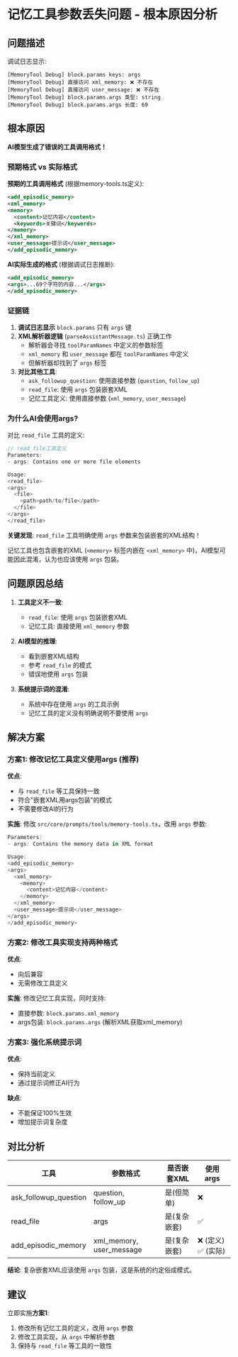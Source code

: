 # 记忆工具参数丢失问题 - 根本原因分析

## 问题描述

调试日志显示:
```
[MemoryTool Debug] block.params keys: args
[MemoryTool Debug] 直接访问 xml_memory: ❌ 不存在
[MemoryTool Debug] 直接访问 user_message: ❌ 不存在
[MemoryTool Debug] block.params.args 类型: string
[MemoryTool Debug] block.params.args 长度: 69
```

## 根本原因

**AI模型生成了错误的工具调用格式！**

### 预期格式 vs 实际格式

**预期的工具调用格式** (根据memory-tools.ts定义):
```xml
<add_episodic_memory>
<xml_memory>
<memory>
  <content>记忆内容</content>
  <keywords>关键词</keywords>
</memory>
</xml_memory>
<user_message>提示词</user_message>
</add_episodic_memory>
```

**AI实际生成的格式** (根据调试日志推断):
```xml
<add_episodic_memory>
<args>...69个字符的内容...</args>
</add_episodic_memory>
```

### 证据链

1. **调试日志显示** `block.params` 只有 `args` 键
2. **XML解析器逻辑** (`parseAssistantMessage.ts`) 正确工作
   - 解析器会寻找 `toolParamNames` 中定义的参数标签
   - `xml_memory` 和 `user_message` 都在 `toolParamNames` 中定义
   - 但解析器却找到了 `args` 标签
3. **对比其他工具**:
   - `ask_followup_question`: 使用直接参数 (`question`, `follow_up`)
   - `read_file`: 使用 `args` 包装嵌套XML
   - 记忆工具定义: 使用直接参数 (`xml_memory`, `user_message`)

### 为什么AI会使用args?

对比 `read_file` 工具的定义:

```typescript
// read_file工具定义
Parameters:
- args: Contains one or more file elements

Usage:
<read_file>
<args>
  <file>
    <path>path/to/file</path>
  </file>
</args>
</read_file>
```

**关键发现**: `read_file` 工具明确使用 `args` 参数来包装嵌套的XML结构！

记忆工具也包含嵌套的XML (`<memory>` 标签内嵌在 `<xml_memory>` 中)，AI模型可能因此混淆，认为也应该使用 `args` 包装。

## 问题原因总结

1. **工具定义不一致**:
   - `read_file`: 使用 `args` 包装嵌套XML
   - 记忆工具: 直接使用 `xml_memory` 参数
   
2. **AI模型的推理**:
   - 看到嵌套XML结构
   - 参考 `read_file` 的模式
   - 错误地使用 `args` 包装

3. **系统提示词的混淆**:
   - 系统中存在使用 `args` 的工具示例
   - 记忆工具的定义没有明确说明不要使用 `args`

## 解决方案

### 方案1: 修改记忆工具定义使用args (推荐)

**优点**:
- 与 `read_file` 等工具保持一致
- 符合"嵌套XML用args包装"的模式
- 不需要修改AI的行为

**实施**:
修改 `src/core/prompts/tools/memory-tools.ts`，改用 `args` 参数:

```typescript
Parameters:
- args: Contains the memory data in XML format

Usage:
<add_episodic_memory>
<args>
  <xml_memory>
    <memory>
      <content>记忆内容</content>
    </memory>
  </xml_memory>
  <user_message>提示词</user_message>
</args>
</add_episodic_memory>
```

### 方案2: 修改工具实现支持两种格式

**优点**:
- 向后兼容
- 无需修改工具定义

**实施**:
修改记忆工具实现，同时支持:
- 直接参数: `block.params.xml_memory`
- args包装: `block.params.args` (解析XML获取xml_memory)

### 方案3: 强化系统提示词

**优点**:
- 保持当前定义
- 通过提示词修正AI行为

**缺点**:
- 不能保证100%生效
- 增加提示词复杂度

## 对比分析

| 工具 | 参数格式 | 是否嵌套XML | 使用args |
|------|---------|------------|----------|
| ask_followup_question | question, follow_up | 是(但简单) | ❌ |
| read_file | args | 是(复杂嵌套) | ✅ |
| add_episodic_memory | xml_memory, user_message | 是(复杂嵌套) | ❌ (定义) ✅ (实际) |

**结论**: 复杂嵌套XML应该使用 `args` 包装，这是系统的约定俗成模式。

## 建议

立即实施**方案1**:
1. 修改所有记忆工具的定义，改用 `args` 参数
2. 修改工具实现，从 `args` 中解析参数
3. 保持与 `read_file` 等工具的一致性
